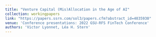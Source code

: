 ```yaml
---
title: "Venture Capital (Mis)Allocation in the Age of AI"
collection: workingpapers
link: "https://papers.ssrn.com/sol3/papers.cfm?abstract_id=4035930"
venue: 'Conference presentations: 2022 GSU-RFS FinTech Conference'
authors: 'Victor Lyonnet, Léa H. Stern'
---
```

